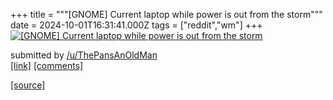 +++
title = """[GNOME] Current laptop while power is out from the storm"""
date = 2024-10-01T16:31:41.000Z
tags = ["reddit","wm"]
+++
[![[GNOME] Current laptop while power is out from the storm](https://preview.redd.it/ttfjoza896sd1.jpeg?width=640&crop=smart&auto=webp&s=360fa2d8ac99b6f45f3cf847540f04f58c1c22d4 "[GNOME] Current laptop while power is out from the storm")](https://www.reddit.com/r/unixporn/comments/1ftse7b/gnome_current_laptop_while_power_is_out_from_the/)

submitted by [/u/ThePansAnOldMan](https://www.reddit.com/user/ThePansAnOldMan)  
[\[link\]](https://i.redd.it/ttfjoza896sd1.jpeg) [\[comments\]](https://www.reddit.com/r/unixporn/comments/1ftse7b/gnome_current_laptop_while_power_is_out_from_the/)

[[source]](https://www.reddit.com/r/unixporn/comments/1ftse7b/gnome_current_laptop_while_power_is_out_from_the/)
